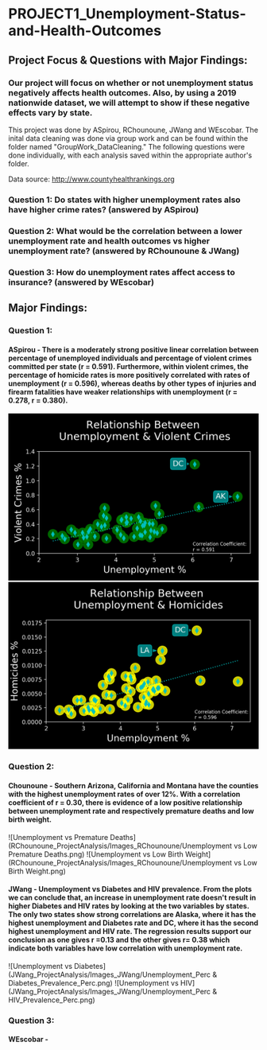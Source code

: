 # PROJECT1_Unemployment-Status-and-Health-Outcomes

## Project Focus & Questions with Major Findings:

### Our project will focus on whether or not unemployment status negatively affects health outcomes. Also, by using a 2019 nationwide dataset, we will attempt to show if these negative effects vary by state. 

This project was done by ASpirou, RChounoune, JWang and WEscobar. 
The inital data cleaning was done via group work and can be found within the folder named "GroupWork_DataCleaning." 
The following questions were done individually, with each analysis saved within the appropriate author's folder.

Data source: http://www.countyhealthrankings.org

### Question 1: Do states with higher unemployment rates also have higher crime rates? (answered by ASpirou)

### Question 2: What would be the correlation between a lower unemployment rate and health outcomes vs higher unemployment rate? (answered by RChounoune & JWang)

### Question 3: How do unemployment rates affect access to insurance? (answered by WEscobar)


## Major Findings:

### Question 1:

#### ASpirou - There is a moderately strong positive linear correlation between percentage of unemployed individuals and percentage of violent crimes committed per state (r = 0.591). Furthermore, within violent crimes, the percentage of homicide rates is more positively correlated with rates of unemployment (r = 0.596), whereas deaths by other types of injuries and firearm fatalities have weaker relationships with unemployment (r = 0.278, r = 0.380). 
![Unemployment vs Violent Crime](ASpirou_ProjectAnalysis/Images_ASpirou/Unemployment_ViolentCrime_Corr_ASpirou.png)
![Unemployment vs Homicides](ASpirou_ProjectAnalysis/Images_ASpirou/Unemployment_Homicides_Corr_ASpirou.png)


### Question 2:

#### Chounoune - Southern Arizona, California and Montana have the counties with the highest unemployment rates of over 12%. With a correlation coefficient of r =  0.30, there is evidence of a low positive relationship between unemployment rate and respectively premature deaths and low birth weight.
![Unemployment vs Premature Deaths](RChounoune_ProjectAnalysis/Images_RChounoune/Unemployment vs Low Premature Deaths.png)
![Unemployment vs Low Birth Weight](RChounoune_ProjectAnalysis/Images_RChounoune/Unemployment vs Low Birth Weight.png)

#### JWang - Unemployment vs Diabetes and HIV prevalence.  From the plots we can conclude that, an increase in unemployment rate doesn't result in higher Diabetes and HIV rates by looking at the two variables by states. The only two states show strong correlations are Alaska, where it has the highest unemployment and Diabetes rate and DC, where it has the second highest unemployment and HIV rate. The regression results support our conclusion as one gives r =0.13 and the other gives r= 0.38 which indicate both variables have low correlation with unemployment rate.
![Unemployment vs Diabetes](JWang_ProjectAnalysis/Images_JWang/Unemployment_Perc & Diabetes_Prevalence_Perc.png)
![Unemployment vs HIV](JWang_ProjectAnalysis/Images_JWang/Unemployment_Perc & HIV_Prevalence_Perc.png)

### Question 3:
#### WEscobar - 